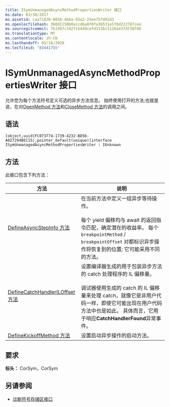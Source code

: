 ```yaml
---
title: ISymUnmanagedAsyncMethodPropertiesWriter 接口
ms.date: 03/30/2017
ms.assetid: caa71820-8058-4b6a-93a2-25ee757d92d3
ms.openlocfilehash: 360d1150b0accd6a070fa36531e570d222787cee
ms.sourcegitcommit: 7b1497c1927cb449cefd313bc5126ae37df30746
ms.translationtype: MT
ms.contentlocale: zh-CN
ms.lasthandoff: 05/16/2020
ms.locfileid: "83441755"
---
```

# <a name="isymunmanagedasyncmethodpropertieswriter-interface"></a>ISymUnmanagedAsyncMethodPropertiesWriter 接口
允许您为每个方法符号定义可选的异步方法信息。 始终使用打开的方法;也就是说，在对[OpenMethod 方法](../../../../docs/framework/unmanaged-api/diagnostics/isymunmanagedwriter-openmethod-method.md)和[CloseMethod 方法](isymunmanagedwriter-closemethod-method.md)的调用之间。  
  
## <a name="syntax"></a>语法  
  
```idl  
[object,uuid(FC073774-1739-4232-BD56-A027294BEC15),pointer_default(unique)]interface ISymUnmanagedAsyncMethodPropertiesWriter : IUnknown  
```  
  
## <a name="methods"></a>方法  
 此接口包含下列方法：  
  
|方法|说明|  
|------------|-----------------|  
|[DefineAsyncStepInfo 方法](isymunmanagedasyncmethodpropertieswriter-defineasyncstepinfo-method.md)|在当前方法中定义一组异步等待操作。<br /><br /> 每个 yield 偏移均与 await 的返回指令匹配，确定潜在的收益率。 每个 `breakpointMethod` / `breakpointOffset` 对都标识异步操作将恢复到的位置; 它可能采用不同的方法。|  
|[DefineCatchHandlerILOffset 方法](isymunmanagedasyncmethodpropertieswriter-definecatchhandleriloffset-method.md)|设置编译器生成的用于包装异步方法的 catch 处理程序的 IL 偏移量。<br /><br /> 调试器使用生成的 catch 的 IL 偏移量来处理 catch，就像它是非用户代码一样，即使它可能出现在用户代码方法中也是如此。 具体而言，它用于响应**CatchHandlerFound**异常事件。|  
|[DefineKickoffMethod 方法](isymunmanagedasyncmethodpropertieswriter-definekickoffmethod-method.md)|设置启动异步操作的启动方法。|  
  
## <a name="requirements"></a>要求  
 **标头：** CorSym，CorSym  
  
## <a name="see-also"></a>另请参阅

- [诊断符号存储区接口](diagnostics-symbol-store-interfaces.md)
